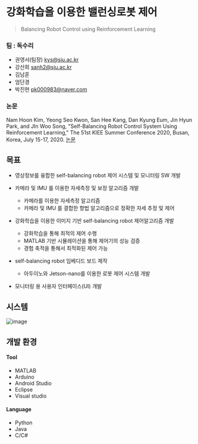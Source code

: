 # 강화학습을 이용한 밸런싱로봇 제어 
> Balancing Robot Control using Reinforcement Learning


### 팀 : 독수리
  - 권영서(팀장)     kys@sju.ac.kr
- 강산희           sanh2@sju.ac.kr
- 김남훈
- 엄단경
- 박진현  pk000983@naver.com

### 논문
Nam Hoon Kim, Yeong Seo Kwon, San Hee Kang, Dan Kyung Eum, Jin Hyun Park, and JIn Woo Song, "Self-Balancing Robot Control System Using Reinforcement Learning," The 51st KIEE Summer Conference 2020, Busan, Korea, July 15-17, 2020. [논문](https://www.dbpia.co.kr/journal/articleDetail?nodeId=NODE10440108)  


## 목표

- 영상정보를 융합한 self-balancing robot 제어 시스템 및 모니터링 SW 개발

- 카메라 및 IMU 를 이용한 자세측정 및 보정 알고리즘 개발
  - 카메라를 이용한 자세측정 알고리즘
  - 카메라 및 IMU 를 결합한 항법 알고리즘으로 정확한 자세 추정 및 제어

- 강화학습을 이용한 이미지 기반 self-balancing robot 제어알고리즘 개발
  - 강화학습을 통해 최적의 제어 수행
  - MATLAB 기반 시뮬레이션을 통해 제어기의 성능 검증
  - 경험 축적을 통해서 최적화된 제어 가능

- self-balancing robot 임베디드 보드 제작
  - 아두이노와 Jetson-nano를 이용한 로봇 제어 시스템 개발

- 모니터링 용 사용자 인터페이스(UI) 개발

## 시스템
![image](https://user-images.githubusercontent.com/46476876/107905145-42683a00-6f91-11eb-8420-38be01907a96.png)

## 개발 환경
#### Tool
- MATLAB
- Arduino
- Android Studio
- Eclipse
- Visual studio
#### Language
- Python
- Java
- C/C#



